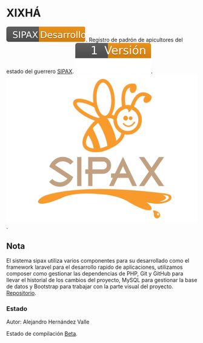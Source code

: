 # XIXHÁ
![](https://github.com/NaviBlock/xixha/blob/toor/public/img/svg/code.svg).
Registro de padrón de apicultores del estado del guerrero [SIPAX](http://sipax.xixha.com/login).
![Versión 1](https://github.com/NaviBlock/xixha/blob/toor/public/img/svg/version.svg). ![Screenshot](https://github.com/NaviBlock/xixha/blob/toor/public/img/sipaxQ.png).

## Nota
El sistema sipax utiliza varios componentes para su desarrollado como el framework laravel para el desarrollo rapido de aplicaciones, utilizamos composer como gestionar las dependencias de PHP, Git y GitHub para llevar el historial de los cambios del proyecto, MySQL para gestionar la base de datos y Bootstrap para trabajar con la parte visual del proyecto.
[Repositorio](https://github.com/NaviBlock/xixha).

### Estado
Autor: Alejandro Hernández Valle

Estado de compilación [Beta](#).